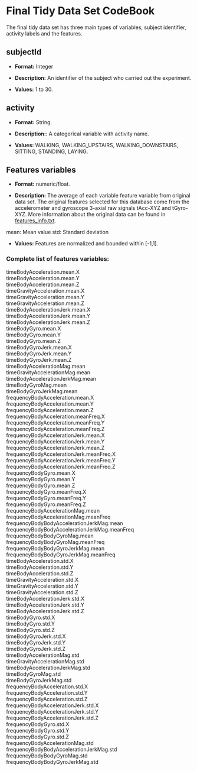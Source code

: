 # Final Tidy Data Set CodeBook

The final tidy data set has three main types of variables, subject identifier, activity labels and the features.

## subjectId

* **Format:** Integer

* **Description:** An identifier of the subject who carried out the experiment.

* **Values:** 1 to 30.


## activity

* **Format:** String.

* **Description:**: A categorical variable with activity name.

* **Values:** WALKING, WALKING_UPSTAIRS, WALKING_DOWNSTAIRS, SITTING, STANDING, LAYING.


## Features variables

* **Format:** numeric/float.

* **Description:** The average of each variable feature variable from original data set. The original features selected for this database come from the accelerometer and gyroscope 3-axial raw signals tAcc-XYZ and tGyro-XYZ. More information about the original data can be found in [features_info.txt](https://github.com/MatheusR42/Getting-and-Cleaning-Data-Course-Project/blob/master/feature_info.txt).

mean: Mean value
std: Standard deviation

* **Values:** Features are normalized and bounded within [-1,1].

### Complete list of features variables:

timeBodyAcceleration.mean.X  
timeBodyAcceleration.mean.Y  
timeBodyAcceleration.mean.Z  
timeGravityAcceleration.mean.X  
timeGravityAcceleration.mean.Y  
timeGravityAcceleration.mean.Z  
timeBodyAccelerationJerk.mean.X  
timeBodyAccelerationJerk.mean.Y  
timeBodyAccelerationJerk.mean.Z  
timeBodyGyro.mean.X  
timeBodyGyro.mean.Y  
timeBodyGyro.mean.Z  
timeBodyGyroJerk.mean.X  
timeBodyGyroJerk.mean.Y  
timeBodyGyroJerk.mean.Z  
timeBodyAccelerationMag.mean  
timeGravityAccelerationMag.mean  
timeBodyAccelerationJerkMag.mean  
timeBodyGyroMag.mean  
timeBodyGyroJerkMag.mean  
frequencyBodyAcceleration.mean.X  
frequencyBodyAcceleration.mean.Y  
frequencyBodyAcceleration.mean.Z  
frequencyBodyAcceleration.meanFreq.X  
frequencyBodyAcceleration.meanFreq.Y  
frequencyBodyAcceleration.meanFreq.Z  
frequencyBodyAccelerationJerk.mean.X  
frequencyBodyAccelerationJerk.mean.Y  
frequencyBodyAccelerationJerk.mean.Z  
frequencyBodyAccelerationJerk.meanFreq.X  
frequencyBodyAccelerationJerk.meanFreq.Y  
frequencyBodyAccelerationJerk.meanFreq.Z  
frequencyBodyGyro.mean.X  
frequencyBodyGyro.mean.Y  
frequencyBodyGyro.mean.Z  
frequencyBodyGyro.meanFreq.X  
frequencyBodyGyro.meanFreq.Y  
frequencyBodyGyro.meanFreq.Z  
frequencyBodyAccelerationMag.mean  
frequencyBodyAccelerationMag.meanFreq  
frequencyBodyBodyAccelerationJerkMag.mean  
frequencyBodyBodyAccelerationJerkMag.meanFreq  
frequencyBodyBodyGyroMag.mean  
frequencyBodyBodyGyroMag.meanFreq  
frequencyBodyBodyGyroJerkMag.mean  
frequencyBodyBodyGyroJerkMag.meanFreq  
timeBodyAcceleration.std.X  
timeBodyAcceleration.std.Y  
timeBodyAcceleration.std.Z  
timeGravityAcceleration.std.X  
timeGravityAcceleration.std.Y  
timeGravityAcceleration.std.Z  
timeBodyAccelerationJerk.std.X  
timeBodyAccelerationJerk.std.Y  
timeBodyAccelerationJerk.std.Z  
timeBodyGyro.std.X  
timeBodyGyro.std.Y  
timeBodyGyro.std.Z  
timeBodyGyroJerk.std.X  
timeBodyGyroJerk.std.Y  
timeBodyGyroJerk.std.Z  
timeBodyAccelerationMag.std  
timeGravityAccelerationMag.std  
timeBodyAccelerationJerkMag.std  
timeBodyGyroMag.std  
timeBodyGyroJerkMag.std  
frequencyBodyAcceleration.std.X  
frequencyBodyAcceleration.std.Y  
frequencyBodyAcceleration.std.Z  
frequencyBodyAccelerationJerk.std.X  
frequencyBodyAccelerationJerk.std.Y  
frequencyBodyAccelerationJerk.std.Z  
frequencyBodyGyro.std.X  
frequencyBodyGyro.std.Y  
frequencyBodyGyro.std.Z  
frequencyBodyAccelerationMag.std  
frequencyBodyBodyAccelerationJerkMag.std  
frequencyBodyBodyGyroMag.std  
frequencyBodyBodyGyroJerkMag.std  